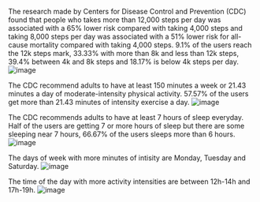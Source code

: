 
The research made by Centers for Disease Control and Prevention (CDC) found that people who takes more than 12,000 steps per day was associated with a 65% lower risk compared with taking 4,000 steps and taking 8,000 steps per day was associated with a 51% lower risk for all-cause mortality compared with taking 4,000 steps.
9.1% of the users reach the 12k steps mark, 33.33% with more than 8k and less than 12k steps, 39.4% between 4k and 8k steps and 18.17% is below 4k steps per day.
![image](https://github.com/thaciopimenta/GoogleDA/assets/127606477/a69cc857-1fd0-4146-95be-a0c52749ece5)


The CDC recommend adults to have at least 150 minutes a week or 21.43 minutes a day of moderate-intensity physical activity.
57.57% of the users get more than 21.43 minutes of intensity exercise a day.
![image](https://github.com/thaciopimenta/GoogleDA/assets/127606477/781dd885-b8e8-4d65-a091-77e38f9ae7eb)


The CDC recommends adults to have at least 7 hours of sleep everyday.
Half of the users are getting 7 or more hours of sleep but there are some sleeping near 7 hours, 66.67% of the users sleeps more than 6 hours.
![image](https://github.com/thaciopimenta/GoogleDA/assets/127606477/256cb71c-ffbc-4731-b3cb-92072fc1ebb2)


The days of week with more minutes of intisity are Monday, Tuesday and Saturday.
![image](https://github.com/thaciopimenta/GoogleDA/assets/127606477/81f5881c-02d4-440a-96c8-1cb4ca0705a4)


The time of the day with more activity intensities are between 12h-14h and 17h-19h.
![image](https://github.com/thaciopimenta/GoogleDA/assets/127606477/2e238abb-64f6-4a3a-a34c-b0c14c18ce51)
